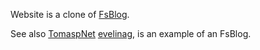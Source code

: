 Website is a clone of [FsBlog](https://github.com/fsprojects/FsBlog/).

See also 
[TomaspNet](https://github.com/tpetricek/TomaspNet.Website)
[evelinag](https://github.com/evelinag/evelinag.github.io), is an example of an FsBlog.
